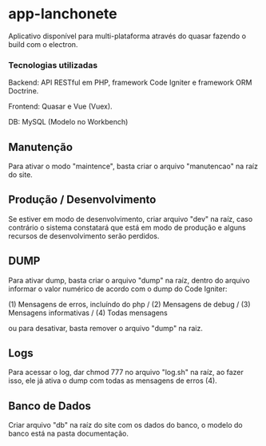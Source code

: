 # app-lanchonete
Aplicativo disponível para multi-plataforma através do quasar fazendo o build com o electron.

### Tecnologias utilizadas
Backend: API RESTful em PHP, framework Code Igniter e framework ORM Doctrine.

Frontend: Quasar e Vue (Vuex).

DB: MySQL (Modelo no Workbench)

## Manutenção
Para ativar o modo "maintence", basta criar o arquivo "manutencao" na raíz do site.

## Produção / Desenvolvimento
Se estiver em modo de desenvolvimento, criar arquivo "dev" na raíz, caso contrário o sistema constatará que está em modo de produção e alguns recursos de desenvolvimento serão perdidos.

## DUMP
Para ativar dump, basta criar o arquivo "dump" na raíz, dentro do arquivo informar o valor numérico de acordo com o dump do Code Igniter:

(1) Mensagens de erros, incluíndo do php / (2) Mensagens de debug / (3) Mensagens informativas / (4) Todas mensagens

ou para desativar, basta remover o arquivo "dump" na raiz.

## Logs
Para acessar o log, dar chmod 777 no arquivo "log.sh" na raíz, ao fazer isso, ele já ativa o dump com todas as mensagens de erros (4).

## Banco de Dados
Criar arquivo "db" na raíz do site com os dados do banco, o modelo do banco está na pasta documentação.
